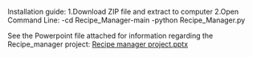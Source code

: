 Installation guide:
1.Download ZIP file and extract to computer
2.Open Command Line:
 -cd Recipe_Manager-main
 -python Recipe_Manager.py

See the Powerpoint file attached for information regarding the Recipe_manager project:
[Recipe manager project.pptx](https://github.com/user-attachments/files/17210143/Recipe.manager.project.pptx)
